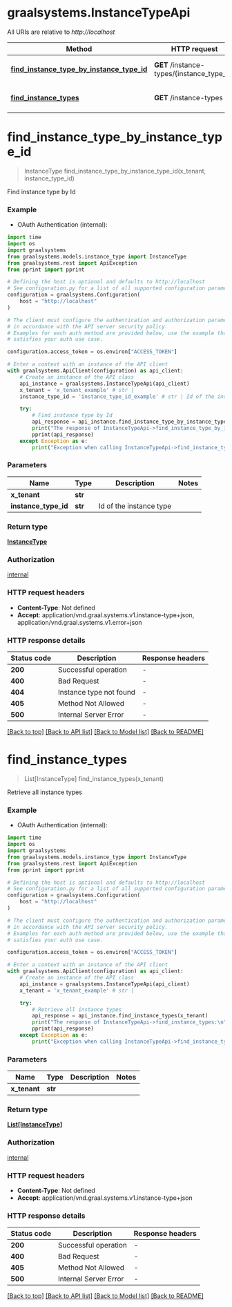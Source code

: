 # graalsystems.InstanceTypeApi

All URIs are relative to *http://localhost*

Method | HTTP request | Description
------------- | ------------- | -------------
[**find_instance_type_by_instance_type_id**](InstanceTypeApi.md#find_instance_type_by_instance_type_id) | **GET** /instance-types/{instance_type_id} | Find instance type by Id
[**find_instance_types**](InstanceTypeApi.md#find_instance_types) | **GET** /instance-types | Retrieve all instance types


# **find_instance_type_by_instance_type_id**
> InstanceType find_instance_type_by_instance_type_id(x_tenant, instance_type_id)

Find instance type by Id

### Example

* OAuth Authentication (internal):

```python
import time
import os
import graalsystems
from graalsystems.models.instance_type import InstanceType
from graalsystems.rest import ApiException
from pprint import pprint

# Defining the host is optional and defaults to http://localhost
# See configuration.py for a list of all supported configuration parameters.
configuration = graalsystems.Configuration(
    host = "http://localhost"
)

# The client must configure the authentication and authorization parameters
# in accordance with the API server security policy.
# Examples for each auth method are provided below, use the example that
# satisfies your auth use case.

configuration.access_token = os.environ["ACCESS_TOKEN"]

# Enter a context with an instance of the API client
with graalsystems.ApiClient(configuration) as api_client:
    # Create an instance of the API class
    api_instance = graalsystems.InstanceTypeApi(api_client)
    x_tenant = 'x_tenant_example' # str | 
    instance_type_id = 'instance_type_id_example' # str | Id of the instance type

    try:
        # Find instance type by Id
        api_response = api_instance.find_instance_type_by_instance_type_id(x_tenant, instance_type_id)
        print("The response of InstanceTypeApi->find_instance_type_by_instance_type_id:\n")
        pprint(api_response)
    except Exception as e:
        print("Exception when calling InstanceTypeApi->find_instance_type_by_instance_type_id: %s\n" % e)
```



### Parameters


Name | Type | Description  | Notes
------------- | ------------- | ------------- | -------------
 **x_tenant** | **str**|  | 
 **instance_type_id** | **str**| Id of the instance type | 

### Return type

[**InstanceType**](InstanceType.md)

### Authorization

[internal](../README.md#internal)

### HTTP request headers

 - **Content-Type**: Not defined
 - **Accept**: application/vnd.graal.systems.v1.instance-type+json, application/vnd.graal.systems.v1.error+json

### HTTP response details

| Status code | Description | Response headers |
|-------------|-------------|------------------|
**200** | Successful operation |  -  |
**400** | Bad Request |  -  |
**404** | Instance type not found |  -  |
**405** | Method Not Allowed |  -  |
**500** | Internal Server Error |  -  |

[[Back to top]](#) [[Back to API list]](../README.md#documentation-for-api-endpoints) [[Back to Model list]](../README.md#documentation-for-models) [[Back to README]](../README.md)

# **find_instance_types**
> List[InstanceType] find_instance_types(x_tenant)

Retrieve all instance types

### Example

* OAuth Authentication (internal):

```python
import time
import os
import graalsystems
from graalsystems.models.instance_type import InstanceType
from graalsystems.rest import ApiException
from pprint import pprint

# Defining the host is optional and defaults to http://localhost
# See configuration.py for a list of all supported configuration parameters.
configuration = graalsystems.Configuration(
    host = "http://localhost"
)

# The client must configure the authentication and authorization parameters
# in accordance with the API server security policy.
# Examples for each auth method are provided below, use the example that
# satisfies your auth use case.

configuration.access_token = os.environ["ACCESS_TOKEN"]

# Enter a context with an instance of the API client
with graalsystems.ApiClient(configuration) as api_client:
    # Create an instance of the API class
    api_instance = graalsystems.InstanceTypeApi(api_client)
    x_tenant = 'x_tenant_example' # str | 

    try:
        # Retrieve all instance types
        api_response = api_instance.find_instance_types(x_tenant)
        print("The response of InstanceTypeApi->find_instance_types:\n")
        pprint(api_response)
    except Exception as e:
        print("Exception when calling InstanceTypeApi->find_instance_types: %s\n" % e)
```



### Parameters


Name | Type | Description  | Notes
------------- | ------------- | ------------- | -------------
 **x_tenant** | **str**|  | 

### Return type

[**List[InstanceType]**](InstanceType.md)

### Authorization

[internal](../README.md#internal)

### HTTP request headers

 - **Content-Type**: Not defined
 - **Accept**: application/vnd.graal.systems.v1.instance-type+json

### HTTP response details

| Status code | Description | Response headers |
|-------------|-------------|------------------|
**200** | Successful operation |  -  |
**400** | Bad Request |  -  |
**405** | Method Not Allowed |  -  |
**500** | Internal Server Error |  -  |

[[Back to top]](#) [[Back to API list]](../README.md#documentation-for-api-endpoints) [[Back to Model list]](../README.md#documentation-for-models) [[Back to README]](../README.md)

